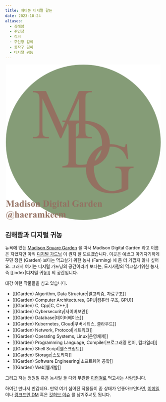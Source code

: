 ```yaml
---
title: 매디쏜 디지딸 갈든
date: 2023-10-24
aliases:
  - 김해람
  - 주인장
  - 김씨
  - 주인장 김씨
  - 동작구 김씨
  - 디지털 귀농
---
```

<a href="https://mdg.haeramk.im">
    <div align="center">
        <img src="https://raw.githubusercontent.com/haeramkeem/mdg/main/quartz/static/mdg.svg" alt="mdg banner image" width=500 />
    </div>
</a>

## 김해람과 디지털 귀농

뉴욕에 있는 [Madison Square Garden](https://en.wikipedia.org/wiki/Madison_Square_Garden) 을 따서 Madison Digital Garden 라고 이름은 지었지만 아직 [디지털 가드닝](https://maggieappleton.com/garden-history) 이 뭔지 잘 모르겠습니다. 이곳은 예쁘고 아기자기하게 꾸민 정원 (Garden) 보다는 먹고살기 위한 농사 (Farming) 에 좀 더 가깝지 않나 싶어요. 그래서 여기는 디지털 가드닝의 공간이라기 보다는, 도시사람의 먹고살기위한 농사, 즉 [[index|디지털 귀농]] 의 공간입니다.

대강 이런 작물들을 심고 있습니다.

- [[(Garden) Algorithm, Data Structure|알고리즘, 자료구조]]
- [[(Garden) Computer Architectures, GPU|컴퓨터 구조, GPU]]
- [[(Garden) C, Cpp|C, C++]]
- [[(Garden) Cybersecurity|사이버보안]]
- [[(Garden) Database|데이터베이스]]
- [[(Garden) Kubernetes, Cloud|쿠버네티스, 클라우드]]
- [[(Garden) Network, Protocol|네트워크]]
- [[(Garden) Operating Systems, Linux|운영체제]]
- [[(Garden) Programming Language, Compiler|프로그래밍 언어, 컴파일러]]
- [[(Garden) Shell Script|쉘스크립트]]
- [[(Garden) Storage|스토리지]]
- [[(Garden) Software Engineering|소프트웨어 공학]]
- [[(Garden) Web|웹개발]]

그리고 저는 정원일 혹은 농사일 둘 다와 무관한 [이런걸로](https://www.linkedin.com/in/haeram-kim-277404220) 먹고사는 사람입니다.

하여간 만나서 반갑네요. 만약 여기 심어진 작물들이 좀 상태가 안좋아보인다면, [이메일](mailto://haeram.kim1@gmail.com) 이나 [링크드인 DM](https://www.linkedin.com/in/haeram-kim-277404220) 혹은 [깃허브 이슈](https://github.com/haeramkeem/mdg) 를 남겨주셔도 됩니다.
